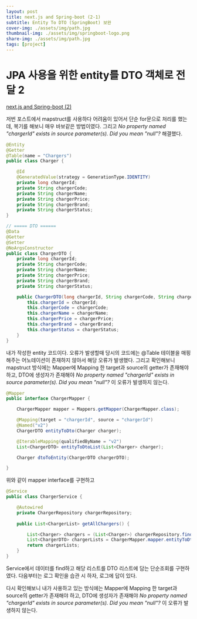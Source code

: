 ```yaml
---
layout: post
title: next.js and Spring-boot (2-1)
subtitle: Entity To DTO (SpringBoot) 보완
cover-img: ./assets/img/path.jpg
thumbnail-img: ./assets/img/springboot-logo.png
share-img: ./assets/img/path.jpg
tags: [project]
---
```


# JPA 사용을 위한 entity를 DTO 객체로 전달 2

[next.js and Spring-boot (2)](https://sytp93.github.io/2023-09-17-third/)

저번 포스트에서 mapstruct를 사용하다 어려움이 있어서 단순 for문으로 처리를 했는데, 복기를 해보니 매우 바보같은 방법이였다.
그리고 _No property named "chargerId" exists in source parameter(s). Did you mean "null"?_ 해결했다.
```java
@Entity
@Getter
@Table(name = "Chargers")
public class Charger {

    @Id
    @GeneratedValue(strategy = GenerationType.IDENTITY)
    private long chargerId;
    private String chargerCode;
    private String chargerName;
    private String chargerPrice;
    private String chargerBrand;
    private String chargerStatus;
}

// ===== DTO ======
@Data
@Getter
@Setter
@NoArgsConstructor
public class ChargerDTO {
    private long chargerId;
    private String chargerCode;
    private String chargerName;
    private String chargerPrice;
    private String chargerBrand;
    private String chargerStatus;

    public ChargerDTO(long chargerId, String chargerCode, String chargerName, String chargerPrice, String chargerBrand, String chargerStatus) {
        this.chargerId = chargerId;
        this.chargerCode = chargerCode;
        this.chargerName = chargerName;
        this.chargerPrice = chargerPrice;
        this.chargerBrand = chargerBrand;
        this.chargerStatus = chargerStatus;
    }
}

```
내가 작성한 entity 코드이다. 오류가 발생할때 당시의 코드에는 @Table 테이블을 매핑해주는 어노테이션이 존재하지 않아서 해당 오류가 발생했다.
그리고 확인해보니 mapstruct 방식에는 Mapper에 Mapping 한 target과 source의 getter가 존재해야 하고, DTO에 생성자가 존재해야 
_No property named "chargerId" exists in source parameter(s). Did you mean "null"?_ 
이 오류가 발생하지 않는다. 

```java
@Mapper
public interface ChargerMapper {

    ChargerMapper mapper = Mappers.getMapper(ChargerMapper.class);

    @Mapping(target = "chargerId", source = "chargerId")
    @Named("v2")
    ChargerDTO entityToDto(Charger charger);

    @IterableMapping(qualifiedByName = "v2")
    List<ChargerDTO> entityToDtoList(List<Charger> charger);

    Charger dtoToEntity(ChargerDTO chargerDTO);

}
```

위와 같이 mapper interface를 구현하고

```java
@Service
public class ChargerService {

    @Autowired
    private ChargerRepository chargerRepository;
    
    public List<ChargerList> getAllChargers() {

        List<Charger> chargers = (List<Charger>) chargerRepository.findAll();
        List<ChargerDTO> chargerLists = ChargerMapper.mapper.entityToDtoList(chargers);
        return chargerLists;
    }
}
```

Service에서 데이터를 find하고 해당 리스트를 DTO 리스트에 담는 단순조회를 구현하였다.
다음부터는 로그 확인을 습관 시 하자, 로그에 답이 있다.

다시 확인해보니 내가 사용하고 있는 방식에는 Mapper에 Mapping 한 target과 source의 getter가 존재해야 하고, DTO에 생성자가 존재해야 
_No property named "chargerId" exists in source parameter(s). Did you mean "null"?_ 
이 오류가 발생하지 않는다. 

